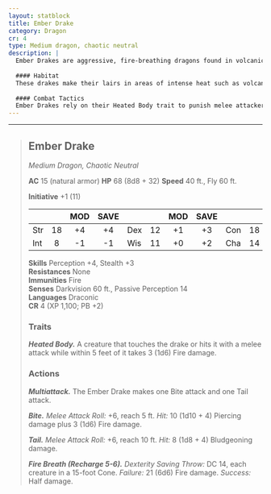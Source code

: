 ```yaml
---
layout: statblock
title: Ember Drake
category: Dragon
cr: 4
type: Medium dragon, chaotic neutral
description: |
  Ember Drakes are aggressive, fire-breathing dragons found in volcanic regions and geothermal caves. Their scales glow with inner heat, and they leave scorched earth in their wake.
  
  #### Habitat
  These drakes make their lairs in areas of intense heat such as volcanic caverns, lava tubes, and the heart of active volcanoes.
  
  #### Combat Tactics
  Ember Drakes rely on their Heated Body trait to punish melee attackers while using their mobility to strafe enemies with Fire Breath attacks.
---
```


___
> ## Ember Drake
> *Medium Dragon, Chaotic Neutral*
> 
> **AC** 15 (natural armor) **HP** 68 (8d8 + 32) **Speed** 40 ft., Fly 60 ft.
> 
> **Initiative** +1 (11)
>
> | | | MOD | SAVE | | | MOD | SAVE | | | MOD | SAVE |
> |:--|:-:|:----:|:----:|:--|:-:|:----:|:----:|:--|:-:|:----:|:----:|
> |Str| 18| +4 | +4 |Dex| 12| +1 | +3 |Con| 18| +4 | +6 |
> |Int| 8| -1 | -1 |Wis| 11| +0 | +2 |Cha| 14| +2 | +2 |
>
> **Skills** Perception +4, Stealth +3  
> **Resistances** None  
> **Immunities** Fire  
> **Senses** Darkvision 60 ft., Passive Perception 14  
> **Languages** Draconic  
> **CR** 4 (XP 1,100; PB +2)
>
> ### Traits
>
> ***Heated Body.*** A creature that touches the drake or hits it with a melee attack while within 5 feet of it takes 3 (1d6) Fire damage.
>
> ### Actions
>
> ***Multiattack.*** The Ember Drake makes one Bite attack and one Tail attack.
>
> ***Bite.*** *Melee Attack Roll:* +6, reach 5 ft. *Hit:* 10 (1d10 + 4) Piercing damage plus 3 (1d6) Fire damage.
>
> ***Tail.*** *Melee Attack Roll:* +6, reach 10 ft. *Hit:* 8 (1d8 + 4) Bludgeoning damage.
>
> ***Fire Breath (Recharge 5-6).*** *Dexterity Saving Throw:* DC 14, each creature in a 15-foot Cone. *Failure:* 21 (6d6) Fire damage. *Success:* Half damage.